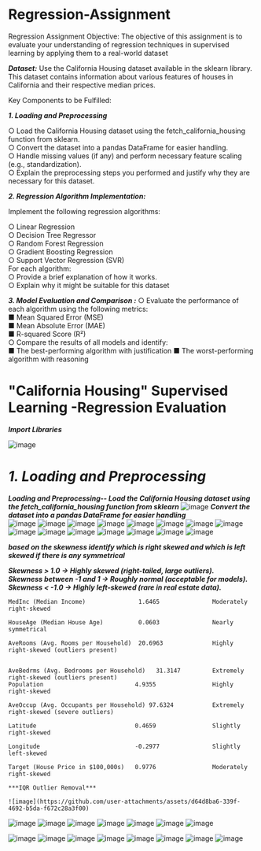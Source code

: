# Regression-Assignment
Regression Assignment Objective:  The objective of this assignment is to evaluate your understanding of regression techniques in supervised learning by applying them to a real-world dataset  

***Dataset:***
Use the California Housing dataset available in the sklearn library. This dataset contains information about various features of houses in California and their respective median prices.   

Key Components to be Fulfilled:  

***1.	Loading and Preprocessing***

○	Load the California Housing dataset using the fetch_california_housing function from sklearn.  
○	Convert the dataset into a pandas DataFrame for easier handling.  
○	Handle missing values (if any) and perform necessary feature scaling (e.g., standardization).  
○	Explain the preprocessing steps you performed and justify why they are necessary for this dataset.  

***2.	Regression Algorithm Implementation:***  

 Implement the following regression algorithms:  

○	Linear Regression  
○	Decision Tree Regressor  
○	Random Forest Regression  
○	Gradient Boosting Regression  
○	Support Vector Regression (SVR)  
 For each algorithm:  
○	Provide a brief explanation of how it works.  
○	Explain why it might be suitable for this dataset  


***3.	Model Evaluation and Comparison :***
○	Evaluate the performance of each algorithm using the following metrics:  
■	Mean Squared Error (MSE)  
■	Mean Absolute Error (MAE)  
■	R-squared Score (R²)  
○	Compare the results of all models and identify:  
■	The best-performing algorithm with justification 
■	The worst-performing algorithm with reasoning  

# "California Housing" Supervised Learning -Regression Evaluation

***Import Libraries***

![image](https://github.com/user-attachments/assets/16871e51-dd13-4cdc-993a-8bc0db9ae7e8)  
# ***1.	Loading and Preprocessing*** 

***Loading and Preprocessing--
Load the California Housing dataset using the fetch_california_housing function from sklearn***
![image](https://github.com/user-attachments/assets/0de773ba-cade-468b-82fa-b0bb33a29387)
***Convert the dataset into a pandas DataFrame for easier handling***  
![image](https://github.com/user-attachments/assets/2e2be332-dba1-4e61-9eed-81b6a2c866d9)
![image](https://github.com/user-attachments/assets/1ce19c10-62c1-4e04-bd5c-06f23d6012d1)
![image](https://github.com/user-attachments/assets/38343c1a-583a-4192-b8ae-6dfe1ba8a427)
![image](https://github.com/user-attachments/assets/655e6e42-b592-45f6-9212-2238315e1c91)
![image](https://github.com/user-attachments/assets/c3dcf6fa-afc9-495f-8529-2e38af15dcff)
![image](https://github.com/user-attachments/assets/1f75ddb6-9e35-477c-bd49-69ef9da113f2)
![image](https://github.com/user-attachments/assets/ff1b6052-2a57-446a-b832-5474bbc7720f)
![image](https://github.com/user-attachments/assets/b5eed6ab-fd7b-4621-a474-54df3b67544e)
![image](https://github.com/user-attachments/assets/283afcbc-ffae-41f5-a11f-6beb0dc46503)
![image](https://github.com/user-attachments/assets/f8a855ed-441c-41b7-b6f8-31c9b5dc8c08)
![image](https://github.com/user-attachments/assets/78616ff5-670d-4ec7-8351-1e1889d062c5)
![image](https://github.com/user-attachments/assets/84f949dd-af3e-4e7b-929f-f1298865c742)
![image](https://github.com/user-attachments/assets/b2eff3c8-bbb4-4a01-a72a-f9f207470de1)
![image](https://github.com/user-attachments/assets/e71858bb-c142-487b-87dc-766707ef032f)
![image](https://github.com/user-attachments/assets/f6a3fb86-7a22-4aef-a47f-798e8fe1bbd5)

***based on the skewness identify which is right skewed and which is left skewed if there is any symmetrical***   

***Skewness >               1.0 →              Highly skewed (right-tailed, large outliers).***  
 ***Skewness between      -1 and 1 →            Roughly normal (acceptable for models).***  
 ***Skewness <             -1.0 →               Highly left-skewed (rare in real estate data).***
    
    
    
    
    
    MedInc (Median Income)            	 1.6465          	  Moderately right-skewed  

    HouseAge (Median House Age)     	 0.0603	              Nearly symmetrical  

    AveRooms (Avg. Rooms per Household)	 20.6963	          Highly right-skewed (outliers present)


    AveBedrms (Avg. Bedrooms per Household)	  31.3147         Extremely right-skewed (outliers present)
    Population                      	4.9355                Highly right-skewed
    
    AveOccup (Avg. Occupants per Household)	97.6324	          Extremely right-skewed (severe outliers)
    
    Latitude	                        0.4659	              Slightly right-skewed
    
    Longitude	                        -0.2977	              Slightly left-skewed
    
    Target (House Price in $100,000s)	0.9776	              Moderately right-skewed

    ***IQR Outlier Removal***

    ![image](https://github.com/user-attachments/assets/d64d8ba6-339f-4692-b5da-f672c28a3f00)
![image](https://github.com/user-attachments/assets/5c32a172-312f-4a5e-a2d4-752a19b5cff4)
![image](https://github.com/user-attachments/assets/02db5d64-d07b-4a55-8037-e35c365239da)
![image](https://github.com/user-attachments/assets/9fb37c23-4e87-4958-bde7-5b291263f986)
![image](https://github.com/user-attachments/assets/5ece598f-595a-4846-b61a-73abc3bbc763)
![image](https://github.com/user-attachments/assets/7e4fa470-5f83-4e9b-8b93-ae626be49ff8)
![image](https://github.com/user-attachments/assets/f363a0f6-f812-4f94-8119-17214109a515)
![image](https://github.com/user-attachments/assets/1649d4ac-afb2-4c4d-aa7e-17b5179d244d)

![image](https://github.com/user-attachments/assets/e6c01323-1e2a-4c33-b41f-f0832cd3ef37)
![image](https://github.com/user-attachments/assets/f3cecc4c-f7b9-4277-9d00-5a17901858d6)
![image](https://github.com/user-attachments/assets/5b11da6a-5281-412b-99c5-0973a3695a1c)
![image](https://github.com/user-attachments/assets/a88caf53-0a0d-4957-96af-14deb3232e4d)
![image](https://github.com/user-attachments/assets/05bbdcf4-9cde-44ad-9df0-35e61b1593d1)
![image](https://github.com/user-attachments/assets/5b19916c-2aa3-4337-a34a-3915cd837218)
![image](https://github.com/user-attachments/assets/94307654-3706-4b37-b70f-09f1592c50d6)
![image](https://github.com/user-attachments/assets/7f57fdf4-ad01-446c-b535-64541bbaa257)



